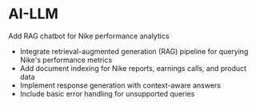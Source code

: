 # AI-LLM
Add RAG chatbot for Nike performance analytics

- Integrate retrieval-augmented generation (RAG) pipeline for querying Nike's performance metrics
- Add document indexing for Nike reports, earnings calls, and product data
- Implement response generation with context-aware answers
- Include basic error handling for unsupported queries
